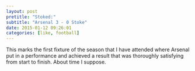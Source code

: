 ```yaml
---
layout: post
pretitle: "Stoked:"
subtitle: "Arsenal 3 - 0 Stoke"
date: 2015-01-12 09:26:01
categories: [like, football]
---
```


This marks the first fixture of the season that I have attended where Arsenal put in a performance and achieved a result that was thoroughly satisfying from start to finish. About time I suppose.
